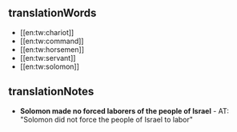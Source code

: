 ## translationWords

* [[en:tw:chariot]]
* [[en:tw:command]]
* [[en:tw:horsemen]]
* [[en:tw:servant]]
* [[en:tw:solomon]]

## translationNotes

* **Solomon made no forced laborers of the people of Israel** - AT: "Solomon did not force the people of Israel to labor"
